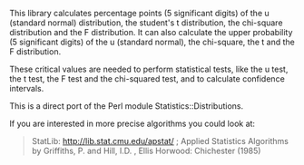 This library calculates percentage points (5 significant digits) of the u (standard normal) distribution, the student's t distribution, the chi-square distribution and the F distribution. It can also calculate the upper probability (5 significant digits) of the u (standard normal), the chi-square, the t and the F distribution.

These critical values are needed to perform statistical tests, like the u test, the t test, the F test and the chi-squared test, and to calculate confidence intervals.

This is a direct port of the Perl module Statistics::Distributions.

If you are interested in more precise algorithms you could look at:
> StatLib: http://lib.stat.cmu.edu/apstat/ ;
> Applied Statistics Algorithms by Griffiths, P. and Hill, I.D.
> , Ellis Horwood: Chichester (1985)